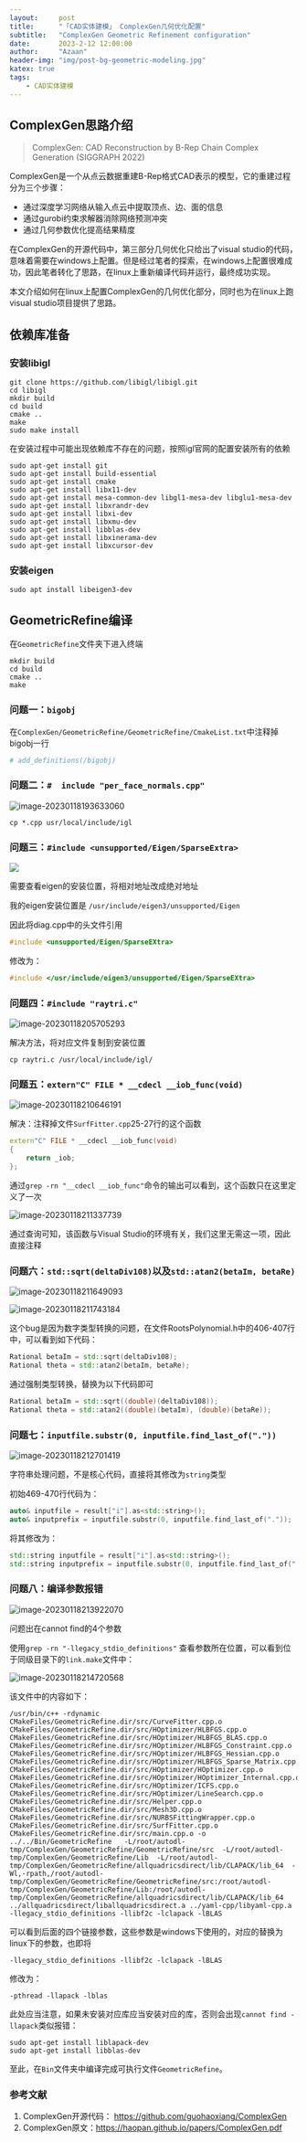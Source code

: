 ```yaml
---
layout:     post
title:      "「CAD实体建模」 ComplexGen几何优化配置"
subtitle:   "ComplexGen Geometric Refinement configuration"
date:       2023-2-12 12:00:00
author:     "Azaan"
header-img: "img/post-bg-geometric-modeling.jpg"
katex: true
tags:
    - CAD实体建模
---
```






## ComplexGen思路介绍

> ComplexGen: CAD Reconstruction by B-Rep Chain Complex Generation (SIGGRAPH 2022)

ComplexGen是一个从点云数据重建B-Rep格式CAD表示的模型，它的重建过程分为三个步骤：

- 通过深度学习网络从输入点云中提取顶点、边、面的信息
- 通过gurobi约束求解器消除网络预测冲突
- 通过几何参数优化提高结果精度

在ComplexGen的开源代码中，第三部分几何优化只给出了visual studio的代码，意味着需要在windows上配置。但是经过笔者的探索，在windows上配置很难成功，因此笔者转化了思路，在linux上重新编译代码并运行，最终成功实现。

本文介绍如何在linux上配置ComplexGen的几何优化部分，同时也为在linux上跑visual studio项目提供了思路。



## 依赖库准备

### 安装libigl

```shell
git clone https://github.com/libigl/libigl.git
cd libigl
mkdir build
cd build
cmake ..
make
sudo make install
```

在安装过程中可能出现依赖库不存在的问题，按照igl官网的配置安装所有的依赖

```shell
sudo apt-get install git
sudo apt-get install build-essential
sudo apt-get install cmake
sudo apt-get install libx11-dev
sudo apt-get install mesa-common-dev libgl1-mesa-dev libglu1-mesa-dev
sudo apt-get install libxrandr-dev
sudo apt-get install libxi-dev
sudo apt-get install libxmu-dev
sudo apt-get install libblas-dev
sudo apt-get install libxinerama-dev
sudo apt-get install libxcursor-dev
```

### 安装eigen

```shell
sudo apt install libeigen3-dev
```



## GeometricRefine编译

在`GeometricRefine`文件夹下进入终端

```shell
mkdir build
cd build
cmake ..
make
```



### 问题一：`bigobj`

在`ComplexGen/GeometricRefine/GeometricRefine/CmakeList.txt`中注释掉bigobj一行

```cmake
# add_definitions(/bigobj)
```



### 问题二：`#  include "per_face_normals.cpp"`

![image-20230118193633060](/home/zhengmingyu/.config/Typora/typora-user-images/image-20230118193633060.png)

```shell
cp *.cpp usr/local/include/igl
```



### 问题三：`#include <unsupported/Eigen/SparseExtra>`

![](/home/zhengmingyu/图片/2023-01-18-20-42-22.png)

需要查看eigen的安装位置，将相对地址改成绝对地址

我的eigen安装位置是 `/usr/include/eigen3/unsupported/Eigen`

因此将diag.cpp中的头文件引用

```c
#include <unsupported/Eigen/SparseEXtra>
```

修改为：

```c
#include </usr/include/eigen3/unsupported/Eigen/SparseEXtra>
```



### 问题四：`#include "raytri.c"`

![image-20230118205705293](/home/zhengmingyu/.config/Typora/typora-user-images/image-20230118205705293.png)

解决方法，将对应文件复制到安装位置

```
cp raytri.c /usr/local/include/igl/
```



### 问题五：`extern"C" FILE * __cdecl __iob_func(void)`

![image-20230118210646191](/home/zhengmingyu/.config/Typora/typora-user-images/image-20230118210646191.png)

解决：注释掉文件`SurfFitter.cpp`25-27行的这个函数

```cpp
extern"C" FILE * __cdecl __iob_func(void)
{
	return _iob;
};
```

通过`grep -rn "__cdecl __iob_func"`命令的输出可以看到，这个函数只在这里定义了一次

![image-20230118211337739](/home/zhengmingyu/.config/Typora/typora-user-images/image-20230118211337739.png)

通过查询可知，该函数与Visual Studio的环境有关，我们这里无需这一项，因此直接注释



### 问题六：`std::sqrt(deltaDiv108)`以及`std::atan2(betaIm, betaRe)`

![image-20230118211649093](/home/zhengmingyu/.config/Typora/typora-user-images/image-20230118211649093.png)

![image-20230118211743184](/home/zhengmingyu/.config/Typora/typora-user-images/image-20230118211743184.png)

这个bug是因为数字类型转换的问题，在文件RootsPolynomial.h中的406-407行中，可以看到如下代码：

```cpp
Rational betaIm = std::sqrt(deltaDiv108);
Rational theta = std::atan2(betaIm, betaRe);
```

通过强制类型转换，替换为以下代码即可

```cpp
Rational betaIm = std::sqrt((double)(deltaDiv108));
Rational theta = std::atan2((double)(betaIm), (double)(betaRe));
```



### 问题七：`inputfile.substr(0, inputfile.find_last_of("."))`

![image-20230118212701419](/home/zhengmingyu/.config/Typora/typora-user-images/image-20230118212701419.png)

字符串处理问题，不是核心代码，直接将其修改为`string`类型

初始469-470行代码为：

```c++
auto& inputfile = result["i"].as<std::string>();
auto& inputprefix = inputfile.substr(0, inputfile.find_last_of("."));
```

将其修改为：

```cpp
std::string inputfile = result["i"].as<std::string>();
std::string inputprefix = inputfile.substr(0, inputfile.find_last_of("."));
```



### 问题八：编译参数报错

![image-20230118213922070](/home/zhengmingyu/.config/Typora/typora-user-images/image-20230118213922070.png)

问题出在cannot find的4个参数

使用`grep -rn "-llegacy_stdio_definitions"` 查看参数所在位置，可以看到位于同级目录下的`link.make`文件中：

![image-20230118214720568](/home/zhengmingyu/.config/Typora/typora-user-images/image-20230118214720568.png)

该文件中的内容如下：

```
/usr/bin/c++ -rdynamic CMakeFiles/GeometricRefine.dir/src/CurveFitter.cpp.o CMakeFiles/GeometricRefine.dir/src/HOptimizer/HLBFGS.cpp.o CMakeFiles/GeometricRefine.dir/src/HOptimizer/HLBFGS_BLAS.cpp.o CMakeFiles/GeometricRefine.dir/src/HOptimizer/HLBFGS_Constraint.cpp.o CMakeFiles/GeometricRefine.dir/src/HOptimizer/HLBFGS_Hessian.cpp.o CMakeFiles/GeometricRefine.dir/src/HOptimizer/HLBFGS_Sparse_Matrix.cpp.o CMakeFiles/GeometricRefine.dir/src/HOptimizer/HOptimizer.cpp.o CMakeFiles/GeometricRefine.dir/src/HOptimizer/HOptimizer_Internal.cpp.o CMakeFiles/GeometricRefine.dir/src/HOptimizer/ICFS.cpp.o CMakeFiles/GeometricRefine.dir/src/HOptimizer/LineSearch.cpp.o CMakeFiles/GeometricRefine.dir/src/Helper.cpp.o CMakeFiles/GeometricRefine.dir/src/Mesh3D.cpp.o CMakeFiles/GeometricRefine.dir/src/NURBSFittingWrapper.cpp.o CMakeFiles/GeometricRefine.dir/src/SurfFitter.cpp.o CMakeFiles/GeometricRefine.dir/src/main.cpp.o -o ../../Bin/GeometricRefine   -L/root/autodl-tmp/ComplexGen/GeometricRefine/GeometricRefine/src  -L/root/autodl-tmp/ComplexGen/GeometricRefine/Lib  -L/root/autodl-tmp/ComplexGen/GeometricRefine/allquadricsdirect/lib/CLAPACK/lib_64  -Wl,-rpath,/root/autodl-tmp/ComplexGen/GeometricRefine/GeometricRefine/src:/root/autodl-tmp/ComplexGen/GeometricRefine/Lib:/root/autodl-tmp/ComplexGen/GeometricRefine/allquadricsdirect/lib/CLAPACK/lib_64 ../allquadricsdirect/liballquadricsdirect.a ../yaml-cpp/libyaml-cpp.a -llegacy_stdio_definitions -llibf2c -lclapack -lBLAS 
```

可以看到后面的四个链接参数，这些参数是windows下使用的，对应的替换为linux下的参数，也即将

```
-llegacy_stdio_definitions -llibf2c -lclapack -lBLAS
```

修改为：

```
-pthread -llapack -lblas
```

此处应当注意，如果未安装对应库应当安装对应的库，否则会出现`cannot find -llapack`类似报错：

```shell
sudo apt-get install liblapack-dev
sudo apt-get install libblas-dev
```



至此，在`Bin`文件夹中编译完成可执行文件`GeometricRefine`。



### 参考文献

1. ComplexGen开源代码： https://github.com/guohaoxiang/ComplexGen
2. ComplexGen原文：https://haopan.github.io/papers/ComplexGen.pdf
